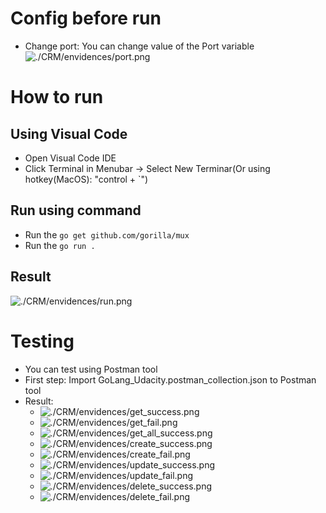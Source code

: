 # Config before run
- Change port: You can change value of the Port variable
![./CRM/envidences/port.png](port.png)
# How to run
## Using Visual Code
- Open Visual Code IDE
- Click Terminal in Menubar -> Select New Terminar(Or using hotkey(MacOS): "control + `")
## Run using command
- Run the `go get github.com/gorilla/mux`
- Run the `go run .`
## Result
![./CRM/envidences/run.png](run.png)

# Testing
- You can test using Postman tool
- First step: Import GoLang_Udacity.postman_collection.json to Postman tool
- Result:
  - ![./CRM/envidences/get_success.png](get_success.png)
  - ![./CRM/envidences/get_fail.png](get_fail.png)
  - ![./CRM/envidences/get_all_success.png](get_all_success.png)
  - ![./CRM/envidences/create_success.png](create_success.png)
  - ![./CRM/envidences/create_fail.png](create_fail.png)
  - ![./CRM/envidences/update_success.png](update_success.png)
  - ![./CRM/envidences/update_fail.png](update_fail.png)
  - ![./CRM/envidences/delete_success.png](delete_success.png)
  - ![./CRM/envidences/delete_fail.png](delete_fail.png)

